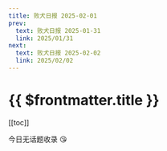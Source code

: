 ```yaml
---
title: 败犬日报 2025-02-01
prev:
  text: 败犬日报 2025-01-31
  link: 2025/01/31
next:
  text: 败犬日报 2025-02-02
  link: 2025/02/02
---
```


# {{ $frontmatter.title }}

[[toc]]

今日无话题收录 :kissing_heart:
